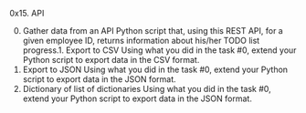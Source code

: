 0x15. API

0. Gather data from an API
Python script that, using this REST API, for a given employee ID, returns information about his/her TODO list progress.1. Export to CSV
Using what you did in the task #0, extend your Python script to export data in the CSV format.
2. Export to JSON
Using what you did in the task #0, extend your Python script to export data in the JSON format.
3. Dictionary of list of dictionaries
Using what you did in the task #0, extend your Python script to export data in the JSON format.
